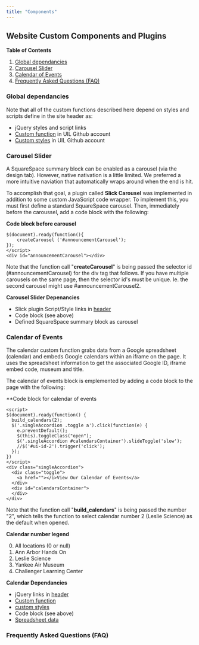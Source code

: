 ```yaml
---
title: "Components"
---
```


<a id="website-custom-components-and-plugins"></a>
## Website Custom Components and Plugins 


**Table of Contents**

<!-- MarkdownTOC levels="3" autolink="true" autoanchor="true" style="ordered" -->

1. [Global dependancies](#global-dependancies)
1. [Carousel Slider](#carousel-slider)
1. [Calendar of Events](#calendar-of-events)
1. [Frequently Asked Questions \(FAQ\)](#frequently-asked-questions-faq)

<!-- /MarkdownTOC -->

<a id="global-dependancies"></a>
### Global dependancies 

Note that all of the custom functions described here depend on styles and scripts define in the site header as:
- jQuery styles and script links
- [Custom function](/Docs/javascript.html) in UIL Github account
- [Custom styles](/Docs/styles.html) in UIL Github account

<a id="carousel-slider"></a>
### Carousel Slider 

A SquareSpace summary block can be enabled as a carousel (via the design tab).   However, native nativation is a little limited.  We preferred a more intuitive naviation that automatically wraps around when the end is hit.

To accomplish that goal, a plugin called **Slick Carousel** was implemented in addition to some custom JavaScript code wrapper.  To implement this, you must first define a standard SquareSpace carousel.  Then, immediately before the caroussel, add a code block with the following: 

**Code block before carousel**
```
$(document).ready(function(){
    createCarousel ('#announcementCarousel');    
});
</script>
<div id="announcementCarousel"></div>
```

Note that the function call "**createCarousel**" is being passed the selector id (#announcementCarousel) for the div tag that follows.  If you have multiple carousels on the same page, then the selector id's must be unique.  Ie. the second carousel might use #announcementCarousel2. 

<a id="dependancies"></a>
**Carousel Slider Depenancies**

- Slick plugin Script/Style links in [header](/Docs/header_code.html)
- Code block (see above)
- Defined SquareSpace summary block as carousel

<a id="calendar-of-events"></a>
### Calendar of Events

The calendar custom function grabs data from a Google spreadsheet (calendar) and embeds Google calendars within an iframe on the page.  It uses the spreadsheet information to get the associated Google ID, iframe embed code, museum and title.

The calendar of events block is emplemented by adding a code block to the page with the following:

**Code block for calendar of events
```
<script>
$(document).ready(function() {
  build_calendars(2); 
  $('.singleAccordion .toggle a').click(function(e) {
    e.preventDefault(); 
    $(this).toggleClass("open");
    $('.singleAccordion #calendarsContainer').slideToggle('slow');
    //$('#ui-id-2').trigger('click');
  });
})
</script>
<div class="singleAccordion">
  <div class="toggle">
    <a href=""></i>View Our Calendar of Events</a>
  </div>
  <div id="calendarsContainer">
  </div>
</div>
```
Note that the function call "**build_calendars**" is being passed the number "2", which tells the function to select calendar number 2 (Leslie Science) as the default when opened.  

**Calendar number legend**

0. All locations (0 or null)
1. Ann Arbor Hands On
2. Leslie Science
3. Yankee Air Museum
4. Challenger Learning Center

**Calendar Dependancies**
- jQuery links in [header](/Docs/header_code.html)
- [Custom function](/Docs/javascript.html)
- [custom styles](/Docs/styles.html)
- Code block (see above)
- [Spreadsheet data](/Docs/spreadsheets.html)

<a id="frequently-asked-questions-faq"></a>
### Frequently Asked Questions (FAQ)

